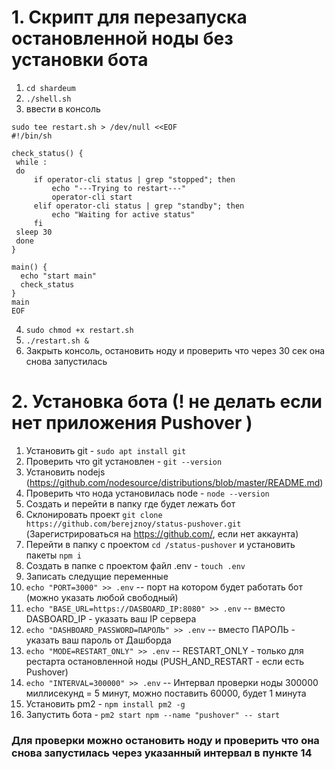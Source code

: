 # 1. Скрипт для перезапуска остановленной ноды без установки бота 

1. `cd shardeum`
2. `./shell.sh`
3. ввести в консоль 
```
sudo tee restart.sh > /dev/null <<EOF
#!/bin/sh

check_status() {
 while :
 do 
     if operator-cli status | grep "stopped"; then
         echo "---Trying to restart---"
         operator-cli start
     elif operator-cli status | grep "standby"; then
         echo "Waiting for active status"
     fi
 sleep 30
 done
}

main() {
  echo "start main"
  check_status
}
main
EOF
```
4. `sudo chmod +x restart.sh`
5. `./restart.sh &`
6. Закрыть консоль, остановить ноду и проверить что через 30 сек она снова запустилась



# 2. Установка бота (! не делать если нет приложения Pushover )

1. Установить git - `sudo apt install git`
2. Проверить что git установлен - `git --version`
3. Установить nodejs (https://github.com/nodesource/distributions/blob/master/README.md)
4. Проверить что нода установилась node - `node --version`
5. Создать и перейти в папку где будет лежать бот
6. Склонировать проект `git clone https://github.com/berejznoy/status-pushover.git` (Зарегистрироваться на https://github.com/, если нет аккаунта) 
7. Перейти в папку с проектом `cd /status-pushover` и установить пакеты `npm i`
8. Создать в папке с проектом файл .env - `touch .env`
9. Записать следущие переменные 
10. `echo "PORT=3000" >> .env` -- порт на котором будет работать бот (можно указать любой свободный) 
11. `echo "BASE_URL=https://DASBOARD_IP:8080" >> .env` -- вместо DASBOARD_IP - указать ваш IP сервера
12. `echo "DASHBOARD_PASSWORD=ПАРОЛЬ" >> .env` -- вместо ПАРОЛЬ - указать ваш пароль от Дашборда 
13. `echo "MODE=RESTART_ONLY" >> .env` -- RESTART_ONLY - только для рестарта остановленной ноды (PUSH_AND_RESTART - если есть Pushover)
14. `echo "INTERVAL=300000" >> .env` -- Интервал проверки ноды 300000 миллисекунд = 5 минут, можно поставить 60000, будет 1 минута
15. Установить pm2 - `npm install pm2 -g`
16. Запустить бота - `pm2 start npm --name "pushover" -- start`

### Для проверки можно остановить ноду и проверить что она снова запустилась через указанный интервал в пункте 14
